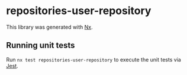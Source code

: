 # repositories-user-repository

This library was generated with [Nx](https://nx.dev).

## Running unit tests

Run `nx test repositories-user-repository` to execute the unit tests via [Jest](https://jestjs.io).
